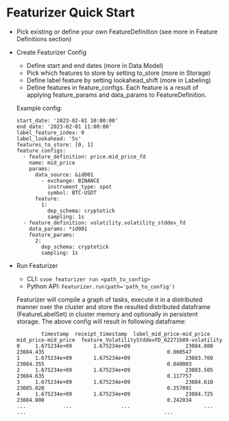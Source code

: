 # Featurizer Quick Start

- Pick existing or define your own FeatureDefinition (see more in Feature Definitions section)
- Create Featurizer Config
    * Define start and end dates (more in Data Model)
    * Pick which features to store by setting to_store (more in Storage)
    * Define label feature by setting lookahead_shift (more in Labeling)
    * Define features in feature_configs. Each feature is a result of applying feature_params and data_params 
      to FeatureDefinition.
  
  Example config:
  ```
  start_date: '2023-02-01 10:00:00'
  end_date: '2023-02-01 11:00:00'
  label_feature_index: 0
  label_lookahead: '5s'
  features_to_store: [0, 1]
  feature_configs:
    - feature_definition: price.mid_price_fd
      name: mid_price
      params:
        data_source: &id001
          - exchange: BINANCE
            instrument_type: spot
            symbol: BTC-USDT
        feature:
          1:
            dep_schema: cryptotick
            sampling: 1s
    - feature_definition: volatility.volatility_stddev_fd
      data_params: *id001
      feature_params:
        2:
          dep_schema: cryptotick
          sampling: 1s
  ```
- Run Featurizer
  * CLI: ```svoe featurizer run <path_to_config>```
  * Python API: ```Featurizer.run(path='path_to_config')```
  
  Featurizer will compile a graph of tasks, execute it in a distributed manner over the cluster and store
  the resulted distributed dataframe (FeatureLabelSet) in cluster memory and optionally in persistent storage.
  The above config will result in following dataframe: 
  
  ```
          timestamp  receipt_timestamp  label_mid_price-mid_price  mid_price-mid_price  feature_VolatilityStddevFD_62271b09-volatility
  0     1.675234e+09       1.675234e+09                  23084.800            23084.435                                        0.000547
  1     1.675234e+09       1.675234e+09                  23083.760            23084.355                                        0.040003
  2     1.675234e+09       1.675234e+09                  23083.505            23084.635                                        0.117757
  3     1.675234e+09       1.675234e+09                  23084.610            23085.020                                        0.257091
  4     1.675234e+09       1.675234e+09                  23084.725            23084.800                                        0.242034
  ...            ...                ...                        ...                  ...                                             ...

  ```
  

  